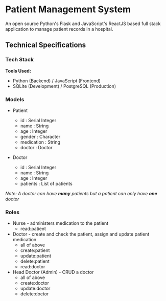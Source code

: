 # Patient Management System
An open source Python's Flask and JavaScript's ReactJS based full stack application to manage patient records in a hospital.

## Technical Specifications

### Tech Stack

**Tools Used:**

   - Python (Backend) / JavaScript (Frontend)
   - SQLite (Development) / PostgreSQL (Production)

### Models

- Patient
    - id : Serial Integer
    - name : String
    - age : Integer
    - gender : Character
    - medication : String
    - doctor : Doctor

- Doctor
    - id : Serial Integer
    - name : String
    - age : Integer
    - patients : List of patients

*Note: A doctor can have **many** patients but a patient can only have **one** doctor*

### Roles

- Nurse - administers medication to the patient
    - read:patient
- Doctor - create and check the patient, assign and update patient medication
    - all of above
    - create:patient
    - update:patient
    - delete:patient
    - read:doctor
- Head Doctor (Admin) - CRUD a doctor
    - all of above
    - create:doctor
    - update:doctor
    - delete:doctor